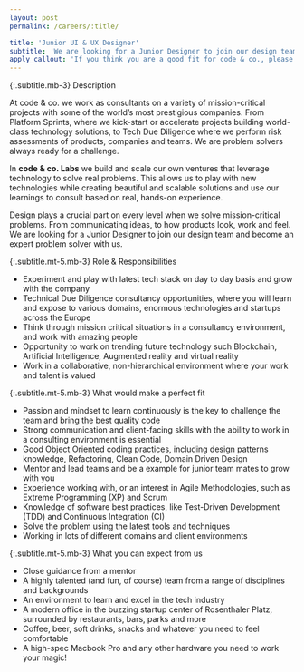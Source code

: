 ```yaml
---
layout: post
permalink: /careers/:title/

title: 'Junior UI & UX Designer'
subtitle: 'We are looking for a Junior Designer to join our design team. Build intuitive, beautiful experiences and become an expert problem solver with us.'
apply_callout: 'If you think you are a good fit for code & co., please reach out with your LinkedIn profile, a cover letter, and link to your portfolio. We look forward to hearing from you!'
---
```


{:.subtitle.mb-3}
Description

At code & co. we work as consultants on a variety of mission-critical projects with some of the world’s most prestigious companies. From Platform Sprints, where we kick-start or accelerate projects building world-class technology solutions, to Tech Due Diligence where we perform risk assessments of products, companies and teams. We are problem solvers always ready for a challenge.

In **code & co. Labs** we build and scale our own ventures that leverage technology to solve real problems. This allows us to play with new technologies while creating beautiful and scalable solutions and use our learnings to consult based on real, hands-on experience.

Design plays a crucial part on every level when we solve mission-critical problems. From communicating ideas, to how products look, work and feel. We are looking for a Junior Designer to join our design team and become an expert problem solver with us.


{:.subtitle.mt-5.mb-3}
Role & Responsibilities

- Experiment and play with latest tech stack on day to day basis and grow with the company
- Technical Due Diligence consultancy opportunities, where you will learn and expose to various domains, enormous technologies and startups across the Europe
- Think through mission critical situations in a consultancy environment, and work with amazing people
- Opportunity to work on trending future technology such Blockchain, Artificial Intelligence, Augmented reality and virtual reality
- Work in a collaborative, non-hierarchical environment where your work and talent is valued


{:.subtitle.mt-5.mb-3}
What would make a perfect fit

- Passion and mindset to learn continuously is the key  to challenge the team and bring the best quality code
- Strong communication and client-facing skills with the ability to work in a consulting environment is essential
- Good Object Oriented coding practices, including design patterns knowledge, Refactoring, Clean Code, Domain Driven Design
- Mentor and lead teams and be a example for junior team mates to grow with you
- Experience working with, or an interest in Agile Methodologies, such as Extreme Programming (XP) and Scrum
- Knowledge of software best practices, like Test-Driven Development (TDD) and Continuous Integration (CI)
- Solve the problem using the latest tools and techniques
- Working in lots of different domains and client environments

{:.subtitle.mt-5.mb-3}
What you can expect from us

- Close guidance from a mentor
- A highly talented (and fun, of course) team from a range of disciplines and backgrounds
- An environment to learn and excel in the tech industry
- A modern office in the buzzing startup center of Rosenthaler Platz, surrounded by restaurants, bars, parks and more
- Coffee, beer, soft drinks, snacks and whatever you need to feel comfortable
- A high-spec Macbook Pro and any other hardware you need to work your magic!
